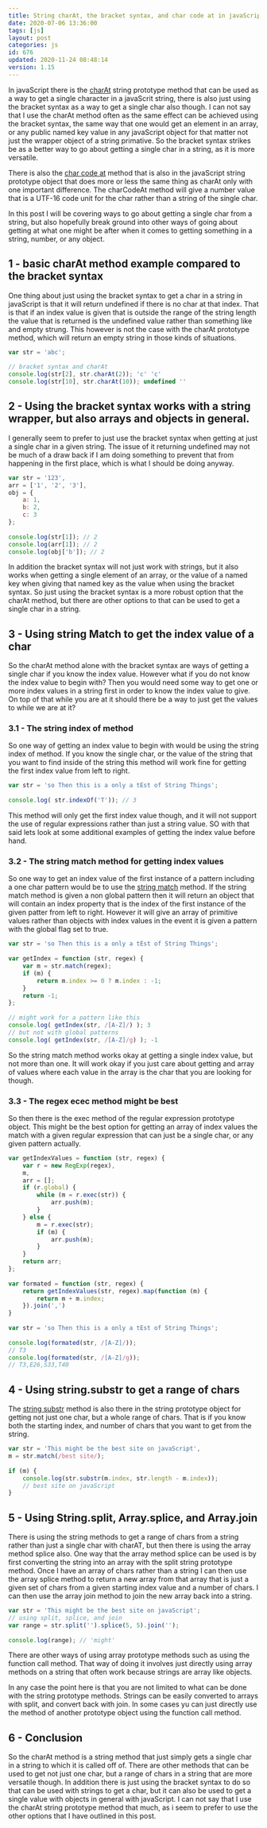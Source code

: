 ```yaml
---
title: String charAt, the bracket syntax, and char code at in javaScript
date: 2020-07-06 13:36:00
tags: [js]
layout: post
categories: js
id: 676
updated: 2020-11-24 08:48:14
version: 1.15
---
```


In javaScript there is the [charAt](https://developer.mozilla.org/en-US/docs/Web/JavaScript/Reference/Global_Objects/String/charAt) string prototype method that can be used as a way to get a single character in a javaScrit string, there is also just using the bracket syntax as a way to get a single char also though. I can not say that I use the charAt method often as the same effect can be achieved using the bracket syntax, the same way that one would get an element in an array, or any public named key value in any javaScript object for that matter not just the wrapper object of a string primative. So the bracket syntax strikes be as a better way to go about getting a single char in a string, as it is more versatile.

There is also the [char code at](https://developer.mozilla.org/en-US/docs/Web/JavaScript/Reference/Global_Objects/String/charCodeAt) method that is also in the javaScript string prototype object that does more or less the same thing as charAt only with one important difference. The charCodeAt method will give a number value that is a UTF-16 code unit for the char rather than a string of the single char.

In this post I will be covering ways to go about getting a single char from a string, but also hopefully break ground into other ways of going about getting at what one might be after when it comes to getting something in a string, number, or any object.

<!-- more -->

## 1 - basic charAt method example compared to the bracket syntax

One thing about just using the bracket syntax to get a char in a string in javaScript is that it will return undefined if there is no char at that index. That is that if an index value is given that is outside the range of the string length the value that is returned is the undefined value rather than something like and empty strung. This however is not the case with the charAt prototype method, which will return an empty string in those kinds of situations.

```js
var str = 'abc';
 
// bracket syntax and charAt
console.log(str[2], str.charAt(2)); 'c' 'c'
console.log(str[10], str.charAt(10)); undefined ''
```

## 2 - Using the bracket syntax works with a string wrapper, but also arrays and objects in general.

I generally seem to prefer to just use the bracket syntax when getting at just a single char in a given string. The issue of it returning undefined may not be much of a draw back if I am doing something to prevent that from happening in the first place, which is what I should be doing anyway.

```js
var str = '123',
arr = ['1', '2', '3'],
obj = {
    a: 1,
    b: 2,
    c: 3
};
 
console.log(str[1]); // 2
console.log(arr[1]); // 2
console.log(obj['b']); // 2
```

In addition the bracket syntax will not just work with strings, but it also works when getting a single element of an array, or the value of a named key when giving that named key as the value when using the bracket syntax. So just using the bracket syntax is a more robust option that the charAt method, but there are other options to that can be used to get a single char in a string.

## 3 - Using string Match to get the index value of a char

So the charAt method alone with the bracket syntax are ways of getting a single char if you know the index value. However what if you do not know the index value to begin with? Then you would need some way to get one or more index values in a string first in order to know the index value to give. On top of that while you are at it should there be a way to just get the values to while we are at it?

### 3.1 - The string index of method

So one way of getting an index value to begin with would be using the string index of method. If you know the single char, or the value of the string that you want to find inside of the string this method will work fine for getting the first index value from left to right.

```js
var str = 'so Then this is a only a tEst of String Things';
 
console.log( str.indexOf('T')); // 3
```

This method will only get the first index value though, and it will not support the use of regular expressions rather than just a string value. SO with that said lets look at some additional examples of getting the index value before hand.

### 3.2 - The string match method for getting index values

So one way to get an index value of the first instance of a pattern including a one char pattern would be to use the [string match](/2019/04/06/js-string-match/) method. If the string match method is given a non global pattern then it will return an object that will contain an index property that is the index of the first instance of the given patter from left to right. However it will give an array of primitive values rather than objects with index values in the event it is given a pattern with the global flag set to true.

```js
var str = 'so Then this is a only a tEst of String Things';
 
var getIndex = function (str, regex) {
    var m = str.match(regex);
    if (m) {
        return m.index >= 0 ? m.index : -1;
    }
    return -1;
};
 
// might work for a pattern like this
console.log( getIndex(str, /[A-Z]/) ); 3
// but not with global patterns
console.log( getIndex(str, /[A-Z]/g) ); -1
```

So the string match method works okay at getting a single index value, but not more than one. It will work okay if you just care about getting and array of values where each value in the array is the char that you are looking for though.

### 3.3 - The regex ecec method might be best

So then there is the exec method of the regular expression prototype object. This might be the best option for getting an array of index values the match with a given regular expression that can just be a single char, or any given pattern actually.

```js
var getIndexValues = function (str, regex) {
    var r = new RegExp(regex),
    m,
    arr = [];
    if (r.global) {
        while (m = r.exec(str)) {
            arr.push(m);
        }
    } else {
        m = r.exec(str);
        if (m) {
            arr.push(m);
        }
    }
    return arr;
};
 
var formated = function (str, regex) {
    return getIndexValues(str, regex).map(function (m) {
        return m + m.index;
    }).join(',')
}
 
var str = 'so Then this is a only a tEst of String Things';
 
console.log(formated(str, /[A-Z]/));
// T3
console.log(formated(str, /[A-Z]/g));
// T3,E26,S33,T40
```

## 4 - Using string.substr to get a range of chars

The [string substr](https://developer.mozilla.org/en-US/docs/Web/JavaScript/Reference/Global_Objects/String/substr) method is also there in the string prototype object for getting not just one char, but a whole range of chars. That is if you know both the starting index, and number of chars that you want to get from the string.

```js
var str = 'This might be the best site on javaScript',
m = str.match(/best site/);
 
if (m) {
    console.log(str.substr(m.index, str.length - m.index));
    // best site on javaScript
}
```

## 5 - Using String.split, Array.splice, and Array.join

There is using the string methods to get a range of chars from a string rather than just a single char with charAT, but then there is using the array method splice also. One way that the array method splice can be used is by first converting the string into an array with the split string prototype method. Once I have an array of chars rather than a string I can then use the array splice method to return a new array from that array that is just a given set of chars from a given starting index value and a number of chars. I can then use the array join method to join the new array back into a string.

```js
var str = 'This might be the best site on javaScript';
// using split, splice, and join
var range = str.split('').splice(5, 5).join('');
 
console.log(range); // 'might'
```

There are other ways of using array prototype methods such as using the function call method. That way of doing it involves just directly using array methods on a string that often work because strings are array like objects.

In any case the point here is that you are not limited to what can be done with the string prototype methods. Strings can be easily converted to arrays with split, and convert back with join. In some cases yu can just directly use the method of another prototype object using the function call method.

## 6 - Conclusion

So the charAt method is a string method that just simply gets a single char in a string to which it is called off of. There are other methods that can be used to get not just one char, but a range of chars in a string that are more versatile though. In addition there is just using the bracket syntax to do so that can be used with strings to get a char, but it can also be used to get a single value with objects in general with javaScript. I can not say that I use the charAt string prototype method that much, as i seem to prefer to use the other options that I have outlined in this post.